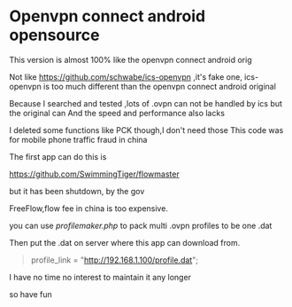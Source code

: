 # Openvpn connect android opensource

This version is almost 100% like the openvpn connect android orig

Not like https://github.com/schwabe/ics-openvpn ,it's fake one, ics-openvpn is too much different than the openvpn connect android original

Because I searched and tested ,lots of .ovpn can not be handled by ics but the original can
And the speed and performance also lacks 

I deleted some functions like PCK though,I don't need those
This code was for mobile phone traffic fraud in china

The first app can do this is 

https://github.com/SwimmingTiger/flowmaster

but it has been shutdown, by the gov

FreeFlow,flow fee in china is too expensive. 

you can use *profilemaker.php* to pack multi .ovpn profiles to be one .dat 

Then put the .dat on server where this app can download from.

> profile\_link = "http://192.168.1.100/profile.dat";
 

I have no time no interest to maintain it any longer

so have fun 


